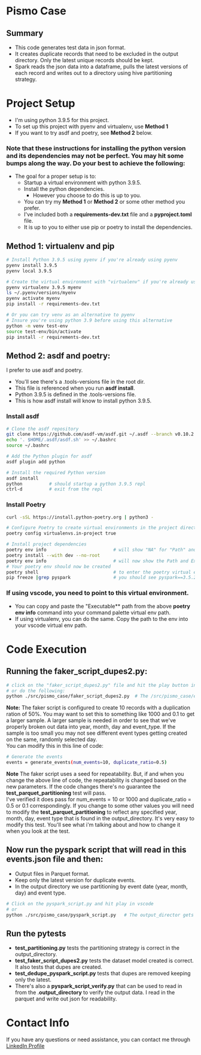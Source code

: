 # Pismo Case


## Summary
- This code generates test data in json format.
- It creates duplicate records that need to be excluded in the output directory.  Only the latest unique records should be kept. 
- Spark reads the json data into a dataframe, pulls the latest versions of each record and writes out to a directory using hive partitioning strategy. 

# Project Setup

- I'm using python 3.9.5 for this project. 
- To set up this project with pyenv and virtualenv, use **Method 1**
- If you want to try asdf and poetry, see **Method 2** below. 
### Note that these instructions for installing the python version and its dependencies may not be perfect.  You may hit some bumps along the way.   Do your best to achieve the following:
- The goal for a proper setup is to:
    - Startup a virtual environment with python 3.9.5.
    - Install the python dependencies.
        - However you choose to do this is up to you.   
    - You can try my **Method 1** or **Method 2** or some other method you prefer. 
    - I've included both a **requirements-dev.txt** file and a **pyproject.toml** file. 
    - It is up to you to either use pip or poetry to install the dependencies. 


## Method 1: virtualenv and pip
```bash
# Install Python 3.9.5 using pyenv if you're already using pyenv
pyenv install 3.9.5
pyenv local 3.9.5

# Create the virtual environment with "virtualenv" if you're already using virtualenv
pyenv virtualenv 3.9.5 myenv
ls ~/.pyenv/versions/myenv
pyenv activate myenv
pip install -r requirements-dev.txt

# Or you can try venv as an alternative to pyenv
# Insure you're using python 3.9 before using this alternative
python -m venv test-env
source test-env/bin/activate
pip install -r requirements-dev.txt
```

## Method 2: asdf and poetry:
I prefer to use asdf and poetry.   
- You'll see there's a .tools-versions file in the root dir.   
- This file is referenced when you run **asdf install**.   
- Python 3.9.5 is defined in the .tools-versions file.   
- This is how asdf install will know to install python 3.9.5.

### Install asdf
```bash
# Clone the asdf repository
git clone https://github.com/asdf-vm/asdf.git ~/.asdf --branch v0.10.2
echo '. $HOME/.asdf/asdf.sh' >> ~/.bashrc
source ~/.bashrc

# Add the Python plugin for asdf
asdf plugin add python

# Install the required Python version
asdf install
python          # should startup a python 3.9.5 repl
ctrl-d          # exit from the repl
```

### Install Poetry
```bash
curl -sSL https://install.python-poetry.org | python3 -

# Configure Poetry to create virtual environments in the project directory
poetry config virtualenvs.in-project true

# Install project dependencies
poetry env info                         # will show "NA" for "Path" and "Executable"
poetry install --with dev --no-root
poetry env info                         # will now show the Path and Executable
# Your poetry env should now be created
poetry shell                            # to enter the poetry virtual environment
pip freeze |grep pyspark                # you should see pyspark==3.5.2
```

### If using vscode, you need to point to this virtual environment. 
- You can copy and paste the "Executable** path from the above **poetry env info** command into your command palette virtual env path. 
- If using virtualenv, you can do the same.  Copy the path to the env into your vscode virtual env path.

# Code Execution
## Running the faker_script_dupes2.py:
```bash
# click on the "faker_script_dupes2.py" file and hit the play button in vs code
# or do the following:
python ./src/pismo_case/faker_script_dupes2.py  # The /src/pismo_case/events.json gets created with dupes
```
**Note:** The faker script is configured to create 10 records with a duplication ration of 50%.  You may want to set this to something like 1000 and 0.1 to get a larger sample.   A larger sample is needed in order to see that we've properly broken out data into year, month, day and event_type.  If the sample is too small you may not see different event types getting created on the same, randomly selected day.   
You can modify this in this line of code:

```bash
# Generate the events
events = generate_events(num_events=10, duplicate_ratio=0.5)
```
**Note** The faker script uses a seed for repeatability.   But, if and when you change the above line of code, the repeatability is changed based on the new parameters.   If the code changes there's no guarantee the **test_parquet_partitioning** test will pass.  
I've verified it does pass for num_events = 10 or 1000 and duplicate_ratio = 0.5 or 0.1 correspondingly.   If you change to some other values you will need to modify the **test_parquet_partitioning** to reflect any specified year, month, day, event type that is found in the output_directory.  It's very easy to modify this test.  You'll see what i'm talking about and how to change it when you look at the test. 

## Now run the pyspark script that will read in this events.json file and then: 
- Output files in Parquet format.
- Keep only the latest version for duplicate events.
- In the output directory we use partitioning by event date (year, month, day) and
event type.
```bash
# Click on the pyspark_script.py and hit play in vscode
# or
python ./src/pismo_case/pyspark_script.py   # The output_director gets created
```

## Run the pytests
- **test_partitioning.py** tests the partitioning strategy is correct in the output_directory.
- **test_faker_script_dupes2.py** tests the dataset model created is correct.  It also tests that dupes are created.
- **test_dedupe_pyspark_script.py** tests that dupes are removed keeping only the latest.
- There's also a **pyspark_script_verify.py** that can be used to read in from the .**output_directory** to verify the output data.  I read in the parquet and write out json for readability.


# Contact Info
If you have any questions or need assistance, you can contact me through [LinkedIn Profile](https://github.com/mcosciel36/marks-pismo-case)

